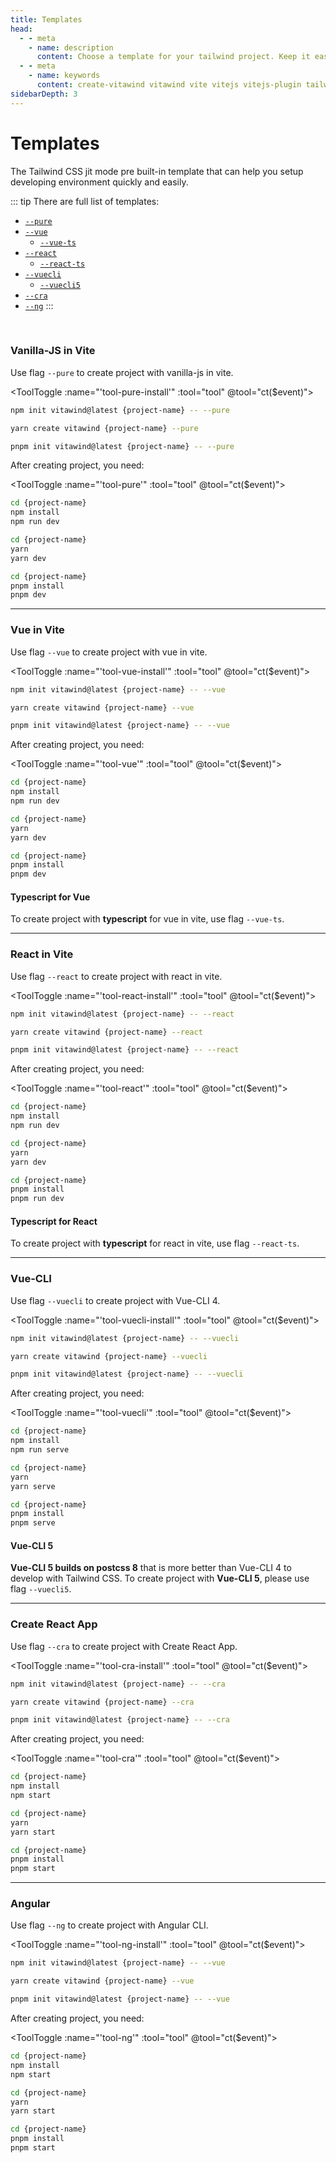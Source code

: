 ```yaml
---
title: Templates
head:
  - - meta
    - name: description
      content: Choose a template for your tailwind project. Keep it easy, Keep it simple.
  - - meta
    - name: keywords
      content: create-vitawind vitawind vite vitejs vitejs-plugin tailwind tailwindcss hmr react create-react-app vuecli vue-cli ng angular
sidebarDepth: 3
---
```


<script>
import Badge from '../.vitepress/components/Badge.vue'
import ToolToggle from '../.vitepress/components/ToolToggle.vue'
import TemplateCmd from '../.vitepress/components/TemplateCmd.md'

export default{
  data () {
    return {
      tool: 'npm',
      storage: undefined
    }
  },
  mounted () {
    let tool = ''
    if (typeof window !== 'undefined') {
      if(window.localStorage.length>0) {
        tool = window.localStorage.getItem('tool')
      }
    }
    this.tool = tool?tool:'npm';
    this.ct(this.tool)
  },
  methods:{
    ct (event) {
      this.tool = event
      if (typeof window !== 'undefined') {
        window.localStorage.setItem('tool',event)
      }
      // if (this.storage = !) {
      //   this.storage.setItem('tool',event)
      // }
    }
  },
  components: {
    Badge,ToolToggle,TemplateCmd
  }
}
</script>

# Templates

The Tailwind CSS jit mode pre built-in template that can help you setup developing environment quickly and easily.

::: tip There are full list of templates:
- [`--pure`](#vanilla-js-in-vite) <Badge color="green" text="BETA" size="small" />
- [`--vue`](#vue-in-vite)
  - [`--vue-ts`](#typescript-for-vue)
- [`--react`](#react-in-vite)
  - [`--react-ts`](#typescript-for-react)
- [`--vuecli`](#vue-cli)
  - [`--vuecli5`](#vue-cli-5) <Badge color="green" text="BETA" size="small" />
- [`--cra`](#create-react-app)
- [`--ng`](#angular)
:::
<!-- - [`--cra22`](#create-react-app-tailwindcss-2-2) -->
<br>

### Vanilla-JS in Vite <Badge color="green" text="BETA" />
Use flag `--pure` to create project with vanilla-js in vite.

<ToolToggle :name="'tool-pure-install'" :tool="tool" @tool="ct($event)"><div v-if="tool === 'npm'">

```bash
npm init vitawind@latest {project-name} -- --pure
```
</div><div v-if="tool === 'yarn'">

```bash
yarn create vitawind {project-name} --pure
```
</div><div v-if="tool === 'pnpm'">

```bash
pnpm init vitawind@latest {project-name} -- --pure
```
</div></ToolToggle>

After creating project, you need:

<ToolToggle :name="'tool-pure'" :tool="tool" @tool="ct($event)"><div v-if="tool === 'npm'">

```bash
cd {project-name}
npm install
npm run dev
```
</div><div v-if="tool === 'yarn'">

```bash
cd {project-name}
yarn
yarn dev
```
</div><div v-if="tool === 'pnpm'">

```bash
cd {project-name}
pnpm install
pnpm dev
```
</div></ToolToggle>

-----

### Vue in Vite 
Use flag `--vue` to create project with vue in vite.

<ToolToggle :name="'tool-vue-install'" :tool="tool" @tool="ct($event)"><div v-if="tool === 'npm'">

```bash
npm init vitawind@latest {project-name} -- --vue
```
</div><div v-if="tool === 'yarn'">

```bash
yarn create vitawind {project-name} --vue
```
</div><div v-if="tool === 'pnpm'">

```bash
pnpm init vitawind@latest {project-name} -- --vue
```
</div></ToolToggle>

After creating project, you need:

<ToolToggle :name="'tool-vue'" :tool="tool" @tool="ct($event)"><div v-if="tool === 'npm'">

```bash
cd {project-name}
npm install
npm run dev
```
</div><div v-if="tool === 'yarn'">

```bash
cd {project-name}
yarn
yarn dev
```
</div><div v-if="tool === 'pnpm'">

```bash
cd {project-name}
pnpm install
pnpm dev
```
</div></ToolToggle>

#### Typescript for Vue 
To create project with **typescript** for vue in vite, use flag `--vue-ts`.

----

### React in Vite 
Use flag `--react` to create project with react in vite.

<ToolToggle :name="'tool-react-install'" :tool="tool" @tool="ct($event)"><div v-if="tool === 'npm'">

```bash
npm init vitawind@latest {project-name} -- --react
```
</div><div v-if="tool === 'yarn'">

```bash
yarn create vitawind {project-name} --react
```
</div><div v-if="tool === 'pnpm'">

```bash
pnpm init vitawind@latest {project-name} -- --react
```
</div></ToolToggle>

After creating project, you need:

<ToolToggle :name="'tool-react'" :tool="tool" @tool="ct($event)"><div v-if="tool === 'npm'">

```bash
cd {project-name}
npm install
npm run dev
```
</div><div v-if="tool === 'yarn'">

```bash
cd {project-name}
yarn
yarn dev
```
</div><div v-if="tool === 'pnpm'">

```bash
cd {project-name}
pnpm install
pnpm run dev
```
</div></ToolToggle>

#### Typescript for React 
To create project with **typescript** for react in vite, use flag `--react-ts`.

---

### Vue-CLI
Use flag `--vuecli` to create project with Vue-CLI 4.

<ToolToggle :name="'tool-vuecli-install'" :tool="tool" @tool="ct($event)"><div v-if="tool === 'npm'">

```bash
npm init vitawind@latest {project-name} -- --vuecli
```
</div><div v-if="tool === 'yarn'">

```bash
yarn create vitawind {project-name} --vuecli
```
</div><div v-if="tool === 'pnpm'">

```bash
pnpm init vitawind@latest {project-name} -- --vuecli
```
</div></ToolToggle>

After creating project, you need:

<ToolToggle :name="'tool-vuecli'" :tool="tool" @tool="ct($event)"><div v-if="tool === 'npm'">

```bash
cd {project-name}
npm install
npm run serve
```
</div><div v-if="tool === 'yarn'">

```bash
cd {project-name}
yarn
yarn serve
```
</div><div v-if="tool === 'pnpm'">

```bash
cd {project-name}
pnpm install
pnpm serve
```
</div></ToolToggle>

#### Vue-CLI 5 <Badge color="green" text="BETA" />
**Vue-CLI 5 builds on postcss 8** that is more better than Vue-CLI 4 to develop with Tailwind CSS. To create project with **Vue-CLI 5**, please use flag `--vuecli5`.

---

### Create React App 
Use flag `--cra` to create project with Create React App.

<ToolToggle :name="'tool-cra-install'" :tool="tool" @tool="ct($event)"><div v-if="tool === 'npm'">

```bash
npm init vitawind@latest {project-name} -- --cra
```
</div><div v-if="tool === 'yarn'">

```bash
yarn create vitawind {project-name} --cra
```
</div><div v-if="tool === 'pnpm'">

```bash
pnpm init vitawind@latest {project-name} -- --cra
```
</div></ToolToggle>

After creating project, you need:

<ToolToggle :name="'tool-cra'" :tool="tool" @tool="ct($event)"><div v-if="tool === 'npm'">

```bash
cd {project-name}
npm install
npm start
```
</div><div v-if="tool === 'yarn'">

```bash
cd {project-name}
yarn
yarn start
```
</div><div v-if="tool === 'pnpm'">

```bash
cd {project-name}
pnpm install
pnpm start
```
</div></ToolToggle>

<!-- ### Create React App 
Use flag `--cra` to create project with Create React App and ***Tailwind CSS version is 2.1.4***. For newest version of Tailwind, see ["Create React App + TailwindCSS 2.2"](#create-react-app-tailwindcss-2-2) section.
```bash
npm init vitawind {project-name} --cra
```
After creating project, you need:
```bash
cd {project-name}
npm install  # or `yarn`
npm run start  # or `yarn start`
``` -->

<!-- ### Create React App + TailwindCSS 2.2
Use flag `--cra22` to create project with Create React App and ***Tailwind CSS version is 2.2 or higher***.

```bash
npm init vitawind {project-name} --cra22
```
After creating project, you need:
```bash
cd {project-name}
npm install  # or `yarn`
npm run start  # or `yarn start`
``` -->

---

### Angular
Use flag `--ng` to create project with Angular CLI.

<ToolToggle :name="'tool-ng-install'" :tool="tool" @tool="ct($event)"><div v-if="tool === 'npm'">

```bash
npm init vitawind@latest {project-name} -- --vue
```
</div><div v-if="tool === 'yarn'">

```bash
yarn create vitawind {project-name} --vue
```
</div><div v-if="tool === 'pnpm'">

```bash
pnpm init vitawind@latest {project-name} -- --vue
```
</div></ToolToggle>

After creating project, you need:

<ToolToggle :name="'tool-ng'" :tool="tool" @tool="ct($event)"><div v-if="tool === 'npm'">

```bash
cd {project-name}
npm install
npm start
```
</div><div v-if="tool === 'yarn'">

```bash
cd {project-name}
yarn
yarn start
```
</div><div v-if="tool === 'pnpm'">

```bash
cd {project-name}
pnpm install
pnpm start
```
</div></ToolToggle>

<!-- <TemplateCmd /> -->